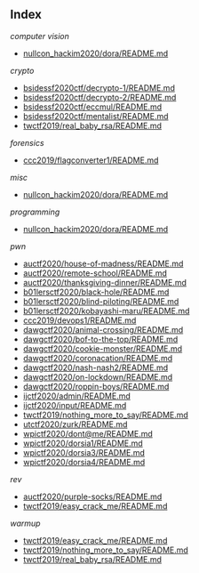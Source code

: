 ## Index

_computer vision_

* [nullcon\_hackim2020/dora/README.md](nullcon\_hackim2020/dora/README.md)

_crypto_

* [bsidessf2020ctf/decrypto-1/README.md](bsidessf2020ctf/decrypto-1/README.md)
* [bsidessf2020ctf/decrypto-2/README.md](bsidessf2020ctf/decrypto-2/README.md)
* [bsidessf2020ctf/eccmul/README.md](bsidessf2020ctf/eccmul/README.md)
* [bsidessf2020ctf/mentalist/README.md](bsidessf2020ctf/mentalist/README.md)
* [twctf2019/real\_baby\_rsa/README.md](twctf2019/real\_baby\_rsa/README.md)

_forensics_

* [ccc2019/flagconverter1/README.md](ccc2019/flagconverter1/README.md)

_misc_

* [nullcon\_hackim2020/dora/README.md](nullcon\_hackim2020/dora/README.md)

_programming_

* [nullcon\_hackim2020/dora/README.md](nullcon\_hackim2020/dora/README.md)

_pwn_

* [auctf2020/house-of-madness/README.md](auctf2020/house-of-madness/README.md)
* [auctf2020/remote-school/README.md](auctf2020/remote-school/README.md)
* [auctf2020/thanksgiving-dinner/README.md](auctf2020/thanksgiving-dinner/README.md)
* [b01lersctf2020/black-hole/README.md](b01lersctf2020/black-hole/README.md)
* [b01lersctf2020/blind-piloting/README.md](b01lersctf2020/blind-piloting/README.md)
* [b01lersctf2020/kobayashi-maru/README.md](b01lersctf2020/kobayashi-maru/README.md)
* [ccc2019/devops1/README.md](ccc2019/devops1/README.md)
* [dawgctf2020/animal-crossing/README.md](dawgctf2020/animal-crossing/README.md)
* [dawgctf2020/bof-to-the-top/README.md](dawgctf2020/bof-to-the-top/README.md)
* [dawgctf2020/cookie-monster/README.md](dawgctf2020/cookie-monster/README.md)
* [dawgctf2020/coronacation/README.md](dawgctf2020/coronacation/README.md)
* [dawgctf2020/nash-nash2/README.md](dawgctf2020/nash-nash2/README.md)
* [dawgctf2020/on-lockdown/README.md](dawgctf2020/on-lockdown/README.md)
* [dawgctf2020/roppin-boys/README.md](dawgctf2020/roppin-boys/README.md)
* [ijctf2020/admin/README.md](ijctf2020/admin/README.md)
* [ijctf2020/input/README.md](ijctf2020/input/README.md)
* [twctf2019/nothing\_more\_to\_say/README.md](twctf2019/nothing\_more\_to\_say/README.md)
* [utctf2020/zurk/README.md](utctf2020/zurk/README.md)
* [wpictf2020/dont@me/README.md](wpictf2020/dont@me/README.md)
* [wpictf2020/dorsia1/README.md](wpictf2020/dorsia1/README.md)
* [wpictf2020/dorsia3/README.md](wpictf2020/dorsia3/README.md)
* [wpictf2020/dorsia4/README.md](wpictf2020/dorsia4/README.md)

_rev_

* [auctf2020/purple-socks/README.md](auctf2020/purple-socks/README.md)
* [twctf2019/easy\_crack\_me/README.md](twctf2019/easy\_crack\_me/README.md)

_warmup_

* [twctf2019/easy\_crack\_me/README.md](twctf2019/easy\_crack\_me/README.md)
* [twctf2019/nothing\_more\_to\_say/README.md](twctf2019/nothing\_more\_to\_say/README.md)
* [twctf2019/real\_baby\_rsa/README.md](twctf2019/real\_baby\_rsa/README.md)

